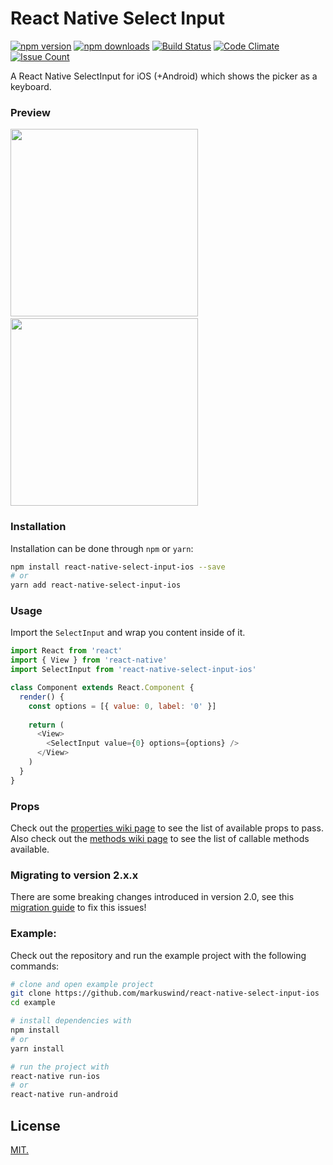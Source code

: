 # React Native Select Input

[![npm version](https://img.shields.io/npm/v/react-native-select-input-ios.svg?style=flat-square)](https://www.npmjs.com/package/react-native-select-input-ios) [![npm downloads](https://img.shields.io/npm/dm/react-native-select-input-ios.svg?style=flat-square)](https://www.npmjs.com/package/react-native-select-input-ios) [![Build Status](https://travis-ci.org/markuswind/react-native-select-input-ios.svg?branch=master)](https://travis-ci.org/markuswind/react-native-select-input-ios) [![Code Climate](https://codeclimate.com/github/markuswind/react-native-select-input-ios/badges/gpa.svg)](https://codeclimate.com/github/markuswind/react-native-select-input-ios) [![Issue Count](https://codeclimate.com/github/markuswind/react-native-select-input-ios/badges/issue_count.svg)](https://codeclimate.com/github/markuswind/react-native-select-input-ios)

<p>A React Native SelectInput for iOS (+Android) which shows the picker as a keyboard.</p>

### Preview
<img src="https://github.com/markuswind/react-native-select-input-ios/blob/master/images/example.ios.gif?raw=true" width=300px/>&nbsp;&nbsp;&nbsp;&nbsp;&nbsp;&nbsp;&nbsp;&nbsp;&nbsp;&nbsp;<img src="https://github.com/markuswind/react-native-select-input-ios/blob/master/images/example.android.gif?raw=true" width=300px/>

### Installation

Installation can be done through `npm` or `yarn`:

```bash
npm install react-native-select-input-ios --save
# or
yarn add react-native-select-input-ios
```
### Usage

Import the `SelectInput` and wrap you content inside of it.

```js
import React from 'react'
import { View } from 'react-native'
import SelectInput from 'react-native-select-input-ios'

class Component extends React.Component {
  render() {
    const options = [{ value: 0, label: '0' }]
    
    return (
      <View>
        <SelectInput value={0} options={options} />
      </View>
    )
  }
}
```

### Props

Check out the [properties wiki page](https://github.com/markuswind/react-native-select-input-ios/wiki/Properties) to see the list of available props to pass. Also check out the [methods wiki page](https://github.com/markuswind/react-native-select-input-ios/wiki/Methods) to see the list of callable methods available.

### Migrating to version 2.x.x

There are some breaking changes introduced in version 2.0, see this [migration guide](https://github.com/markuswind/react-native-select-input-ios/wiki/Migrating-to-version-2.0) to fix this issues!

### Example:

Check out the repository and run the example project with the following commands:

```bash
# clone and open example project
git clone https://github.com/markuswind/react-native-select-input-ios
cd example

# install dependencies with
npm install 
# or
yarn install

# run the project with
react-native run-ios
# or
react-native run-android
```

## License

[MIT.](https://github.com/markuswind/react-native-select-input-ios/blob/master/LICENSE)
